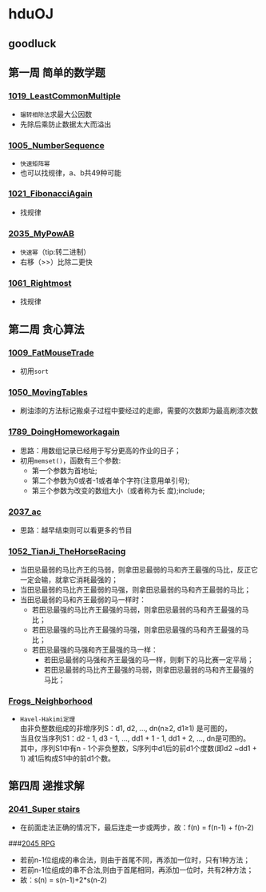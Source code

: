 # hduOJ
goodluck
--------

## 第一周 简单的数学题

### [1019_](http://acm.hdu.edu.cn/showproblem.php?pid=1019)[LeastCommonMultiple](https://github.com/Mifan-rabbit/hduOJ/blob/master/1019_LeastCommonMultiple.cpp)
* `辗转相除法`求最大公因数
* 先除后乘防止数据太大而溢出

### [1005_](http://acm.hdu.edu.cn/showproblem.php?pid=1005)[NumberSequence](https://github.com/Mifan-rabbit/hduOJ/blob/master/1005_NumberSequence.cpp)
* `快速矩阵幂`
* 也可以找规律，a、b共49种可能

### [1021_](http://acm.hdu.edu.cn/showproblem.php?pid=1021)[FibonacciAgain](https://github.com/Mifan-rabbit/hduOJ/blob/master/1021_FibonacciAgain.cpp)
* 找规律

### [2035_](http://acm.hdu.edu.cn/showproblem.php?pid=2035)[MyPowAB](https://github.com/Mifan-rabbit/hduOJ/blob/master/2035_MyPowAB.cpp)
* `快速幂`（tip:转二进制）
* 右移（>>）比除二更快

### [1061_](http://acm.hdu.edu.cn/showproblem.php?pid=1061)[Rightmost](https://github.com/Mifan-rabbit/hduOJ/blob/master/1061_Rightmost.cpp)
* 找规律
  
## 第二周 贪心算法

### [1009_](http://acm.hdu.edu.cn/showproblem.php?pid=1009)[FatMouseTrade](https://github.com/Mifan-rabbit/hduOJ/blob/master/1009_FatMouseTrade.cpp)

* 初用`sort`
    
### [1050_](http://acm.hdu.edu.cn/showproblem.php?pid=1050)[MovingTables](https://github.com/Mifan-rabbit/hduOJ/blob/master/1050_MovingTables.cpp)

* 刷油漆的方法标记搬桌子过程中要经过的走廊，需要的次数即为最高刷漆次数
    
### [1789_](http://acm.hdu.edu.cn/showproblem.php?pid=1789)[DoingHomeworkagain](https://github.com/Mifan-rabbit/hduOJ/blob/master/1789_DoingHomeworkagain.cpp)

* 思路：用数组记录已经用于写分更高的作业的日子；
* 初用`memset()`，函数有三个参数:
  * 第一个参数为首地址;
  * 第二个参数为0或者-1或者单个字符(注意用单引号);
  * 第三个参数为改变的数组大小（或者称为长 度);include<cstring>;
  
### [2037_](http://acm.hdu.edu.cn/showproblem.php?pid=2037)[ac](https://github.com/Mifan-rabbit/hduOJ/blob/master/2037_ac.cpp)

* 思路：越早结束则可以看更多的节目
      
### [1052_](http://acm.hdu.edu.cn/showproblem.php?pid=1052)[TianJi_TheHorseRacing](https://github.com/Mifan-rabbit/hduOJ/blob/master/1052_TianJi_TheHorseRacing.cpp)
* 当田忌最弱的马比齐王的马弱，则拿田忌最弱的马和齐王最强的马比，反正它一定会输，就拿它消耗最强的；
* 当田忌最弱的马比齐王最弱的马强，则拿田忌最弱的马和齐王最弱的马比；
* 当田忌最弱的马和齐王最弱的马一样时：
  * 若田忌最强的马比齐王最强的马弱，则拿田忌最弱的马和齐王最强的马比；
  * 若田忌最强的马比齐王最强的马强，则拿田忌最强的马和齐王最强的马比；
  * 若田忌最强的马强和齐王最强的马一样：
    * 若田忌最弱的马强和齐王最强的马一样，则剩下的马比赛一定平局；
    * 若田忌最弱的马比齐王最强的马弱，则拿田忌最弱的马和齐王最强的马比；

### [Frogs_](http://acm.hdu.edu.cn/webcontest/contest_showproblem.php?pid=1010&ojid=1&cid=13365&hide=1&problem=Problem%20%20J)[Neighborhood](https://github.com/Mifan-rabbit/hduOJ/blob/master/FrogsNeighborhood.cpp)
* `Havel-Hakimi定理`<br>
由非负整数组成的非增序列S：d1, d2, ..., dn(n≥2, d1≥1) 是可图的，<br>
当且仅当序列S1：d2 - 1, d3 - 1, ..., dd1 + 1 - 1, dd1 + 2, ..., dn是可图的。<br>
其中，序列S1中有n - 1个非负整数，S序列中d1后的前d1个度数(即d2 ~dd1 + 1) 减1后构成S1中的前d1个数。<br>

## 第四周 递推求解
### [2041_](http://acm.hdu.edu.cn/showproblem.php?pid=2041)[Super stairs](https://github.com/Mifan-rabbit/hduOJ/blob/master/2041_SuperStairs.cpp)
* 在前面走法正确的情况下，最后连走一步或两步，故：f(n) = f(n-1) + f(n-2)

###[2045 ](http://acm.hdu.edu.cn/showproblem.php?pid=2045)[RPG]()
* 若前n-1位组成的串合法，则由于首尾不同，再添加一位时，只有1种方法；
* 若前n-1位组成的串不合法,则由于首尾相同，再添加一位时，共有2种方法；
* 故：s(n) = s(n-1)+2*s(n-2)


